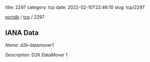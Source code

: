 title: 2297
category: tcp
date: 2022-02-10T22:46:10
slug: tcp/2297

[portdb](/) / [tcp](/category/tcp.html) / 2297


## IANA Data

_Name:_ d2k-datamover1

_Description:_ D2K DataMover 1

